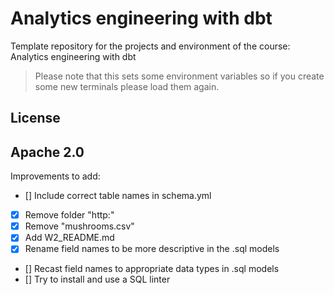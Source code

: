 # Analytics engineering with dbt

Template repository for the projects and environment of the course: Analytics engineering with dbt

> Please note that this sets some environment variables so if you create some new terminals please load them again.

## License

Apache 2.0
---
Improvements to add:
- [] Include correct table names in schema.yml
- [X] Remove folder "http:"
- [X] Remove "mushrooms.csv"
- [X] Add W2_README.md
- [X] Rename field names to be more descriptive in the .sql models
- [] Recast field names to appropriate data types in .sql models
- [] Try to install and use a SQL linter
